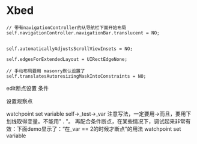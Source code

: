 # Xbed

```objc
// 带有navigationController的从导航栏下面开始布局
self.navigationController.navigationBar.translucent = NO;


self.automaticallyAdjustsScrollViewInsets = NO;

self.edgesForExtendedLayout = UIRectEdgeNone;

// 手动布局要用 masonry默认设置了
self.translatesAutoresizingMaskIntoConstraints = NO;
```
edit断点设置 条件

设置观察点

watchpoint set variable self->_test->_var   注意写法，一定要用->而且，要用下划线取得变量。不能用" . "。
再配合条件断点，在某些情况下，调试起来非常有效：下面demo显示了：“在_var == 2的时候才断点”的用法
watchpoint set variable

```
